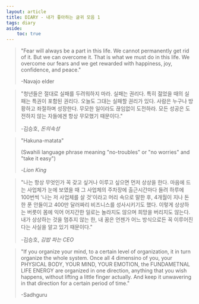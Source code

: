 ```yaml
---
layout: article
title: DIARY - 내가 좋아하는 글귀 모음 1
tags: diary
aside:
    toc: true
---
```


> "Fear will always be a part in this life. We cannot permanently get rid of it. But we can overcome it. That is what we must do in this life. We overcome our fears and we get rewarded with happiness, joy, confidence, and peace." 
>
> -Navajo elder

> "청년들은 절대로 실패를 두려워하지 마라. 실패는 권리다. 특히 젊었을 때의 실패는 특권이 포함된 권리다. 오늘도 그대는 실패할 권리가 있다. 사람은 누구나 방황하고 좌절하며 성장한다. 무모한 일이라도 끊임없이 도전하라. 모든 성공은 도전하지 않는 자들에겐 항상 무모했기 때문이다."
>
> -김승호, *돈의속성* 

> "Hakuna-matata" 
>
> (Swahili language phrase meaning "no-troubles" or "no worries" and "take it easy")
>
> -*Lion King* 

> "나는 항상 무엇인가 꼭 갖고 싶거나 이루고 싶으면 먼저 상상을 한다. 마음에 드는 사업체가 눈에 보였을 때 그 사업체의 주차장에 출근시간마다 들려 하루에 100번씩 '나는 저 사업체를 살 것'이라고 머리 속으로 말한 후, 4개월이 지나 돈 한 푼 안들이고 400만 달러짜리 비즈니스를 성사시키기도 했다. 이렇게 상상하는 버릇이 몸에 익어 어지간한 일로는 놀라지도 않으며 희망을 버리지도 않는다. 내가 상상하는 것을 멈추지 않는 한, 내 꿈은 언젠가 어느 방식으로든 꼭 이루어진다는 사실을 알고 있기 때문이다."
>
> -김승호, *김밥 파는 CEO*

> "If you organize your mind, to a certain level of organization, it in turn organize the whole system. Once all 4 dimensino of you, your PHYSICAL BODY, YOUR MIND, YOUR EMOTION, the FUNDAMETNAL LIFE ENERGY are organized in one direction, anything that you wish happens, without lifting a little finger actually. And keep it unwavering in that direction for a certain period of time."
>
> -Sadhguru
